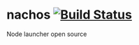 # nachos [![Build Status](https://travis-ci.org/nachos/nachos.svg?branch=master)](https://travis-ci.org/nachos/nachos)
Node launcher open source
